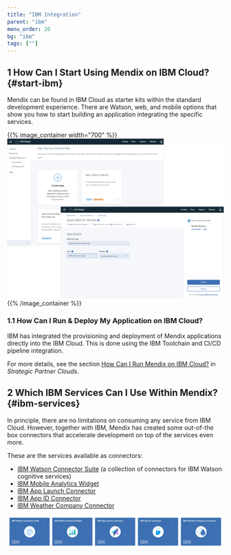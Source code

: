 ```yaml
---
title: "IBM Integration"
parent: "ibm"
menu_order: 20
bg: "ibm"
tags: [""]
---
```


## 1 How Can I Start Using Mendix on IBM Cloud? {#start-ibm}

Mendix can be found in IBM Cloud as starter kits within the standard development experience. There are Watson, web, and mobile options that show you how to start building an application integrating the specific services.

{{% image_container width="700" %}}
![](attachments/mendix-ibm-cloud-integration2.png)
{{% /image_container %}}

### 1.1 How Can I Run & Deploy My Application on IBM Cloud?

IBM has integrated the provisioning and deployment of Mendix applications directly into the IBM Cloud. This is done using the IBM Toolchain and CI/CD pipeline integration.

For more details, see the section [How Can I Run Mendix on IBM Cloud?](../app-capabilities/strategic-partner-cloud#ibm-cloud) in *Strategic Partner Clouds*.

## 2 Which IBM Services Can I Use Within Mendix? {#ibm-services}

In principle, there are no limitations on consuming any service from IBM Cloud. However, together with IBM, Mendix has created some out-of-the box connectors that accelerate development on top of the services even more.

These are the services available as connectors:

 * [IBM Watson Connector Suite](https://appstore.home.mendix.com/link/app/2860/) (a collection of connectors for IBM Watson cognitive services)
 * [IBM Mobile Analytics Widget](https://appstore.home.mendix.com/link/app/106305/)
 * [IBM App Launch Connector](https://appstore.home.mendix.com/link/app/106382/)
 * [IBM App ID Connector](https://appstore.home.mendix.com/link/app/106198/)
 * [IBM Weather Company Connector](https://appstore.home.mendix.com/link/app/106297/)

![](attachments/ibm-appstore-connectors.png)



